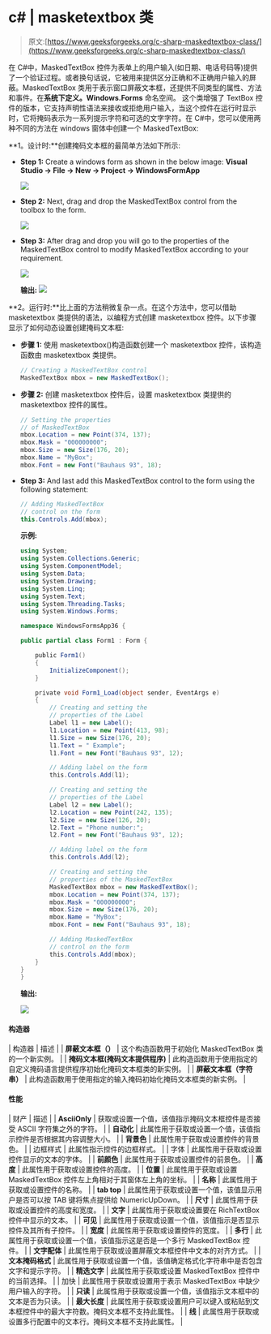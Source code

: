 # c# | masketextbox 类

> 原文:[https://www.geeksforgeeks.org/c-sharp-maskedtextbox-class/](https://www.geeksforgeeks.org/c-sharp-maskedtextbox-class/)

在 C#中，MaskedTextBox 控件为表单上的用户输入(如日期、电话号码等)提供了一个验证过程。或者换句话说，它被用来提供区分正确和不正确用户输入的屏蔽。MaskedTextBox 类用于表示窗口屏蔽文本框，还提供不同类型的属性、方法和事件。在**系统下定义。Windows.Forms** 命名空间。
这个类增强了 TextBox 控件的版本，它支持声明性语法来接收或拒绝用户输入，当这个控件在运行时显示时，它将掩码表示为一系列提示字符和可选的文字字符。在 C#中，您可以使用两种不同的方法在 windows 窗体中创建一个 MaskedTextBox:

**1。设计时:**创建掩码文本框的最简单方法如下所示:

*   **Step 1:** Create a windows form as shown in the below image:
    **Visual Studio -> File -> New -> Project -> WindowsFormApp**

    ![](img/de9202f1f4646167e60ea580d67273d9.png)

*   **Step 2:** Next, drag and drop the MaskedTextBox control from the toolbox to the form.

    ![](img/ba9efa0158dbdb24aa75b211912eb841.png)

*   **Step 3:** After drag and drop you will go to the properties of the MaskedTextBox control to modify MaskedTextBox according to your requirement.

    ![](img/8c1ef7ca7cd563896639df7fdc1250c0.png)

    **输出:**
    ![](img/7a9c253655943fdeacc5667ec24a5b86.png)

**2。运行时:**比上面的方法稍微复杂一点。在这个方法中，您可以借助 masketextbox 类提供的语法，以编程方式创建 masketextbox 控件。以下步骤显示了如何动态设置创建掩码文本框:

*   **步骤 1:** 使用 masketextbox()构造函数创建一个 masketextbox 控件，该构造函数由 masketextbox 类提供。

    ```cs
    // Creating a MaskedTextBox control
    MaskedTextBox mbox = new MaskedTextBox(); 

    ```

*   **步骤 2:** 创建 masketextbox 控件后，设置 masketextbox 类提供的 masketextbox 控件的属性。

    ```cs
    // Setting the properties 
    // of MaskedTextBox
    mbox.Location = new Point(374, 137); 
    mbox.Mask = "000000000"; 
    mbox.Size = new Size(176, 20); 
    mbox.Name = "MyBox"; 
    mbox.Font = new Font("Bauhaus 93", 18); 

    ```

*   **Step 3:** And last add this MaskedTextBox control to the form using the following statement:

    ```cs
    // Adding MaskedTextBox 
    // control on the form 
    this.Controls.Add(mbox); 

    ```

    **示例:**

    ```cs
    using System;
    using System.Collections.Generic;
    using System.ComponentModel;
    using System.Data;
    using System.Drawing;
    using System.Linq;
    using System.Text;
    using System.Threading.Tasks;
    using System.Windows.Forms;

    namespace WindowsFormsApp36 {

    public partial class Form1 : Form {

        public Form1()
        {
            InitializeComponent();
        }

        private void Form1_Load(object sender, EventArgs e)
        {
            // Creating and setting the
            // properties of the Label
            Label l1 = new Label();
            l1.Location = new Point(413, 98);
            l1.Size = new Size(176, 20);
            l1.Text = " Example";
            l1.Font = new Font("Bauhaus 93", 12);

            // Adding label on the form
            this.Controls.Add(l1);

            // Creating and setting the
            // properties of the Label
            Label l2 = new Label();
            l2.Location = new Point(242, 135);
            l2.Size = new Size(126, 20);
            l2.Text = "Phone number:";
            l2.Font = new Font("Bauhaus 93", 12);

            // Adding label on the form
            this.Controls.Add(l2);

            // Creating and setting the
            // properties of the MaskedTextBox
            MaskedTextBox mbox = new MaskedTextBox();
            mbox.Location = new Point(374, 137);
            mbox.Mask = "000000000";
            mbox.Size = new Size(176, 20);
            mbox.Name = "MyBox";
            mbox.Font = new Font("Bauhaus 93", 18);

            // Adding MaskedTextBox
            // control on the form
            this.Controls.Add(mbox);
        }
    }
    }
    ```

    **输出:**

    ![](img/375f42f50ff86e4780c35fb38e77d95d.png)

#### 构造器

| 构造器 | 描述 |
| **屏蔽文本框（）** | 这个构造函数用于初始化 MaskedTextBox 类的一个新实例。 |
| **掩码文本框(掩码文本提供程序)** | 此构造函数用于使用指定的自定义掩码语言提供程序初始化掩码文本框类的新实例。 |
| **屏蔽文本框（字符串）** | 此构造函数用于使用指定的输入掩码初始化掩码文本框类的新实例。 |

#### 性能

| 财产 | 描述 |
| **AsciiOnly** | 获取或设置一个值，该值指示掩码文本框控件是否接受 ASCII 字符集之外的字符。 |
| **自动化** | 此属性用于获取或设置一个值，该值指示控件是否根据其内容调整大小。 |
| **背景色** | 此属性用于获取或设置控件的背景色。 |
| 边框样式 | 此属性指示控件的边框样式。 |
| 字体 | 此属性用于获取或设置控件显示的文本的字体。 |
| **前颜色** | 此属性用于获取或设置控件的前景色。 |
| **高度** | 此属性用于获取或设置控件的高度。 |
| **位置** | 此属性用于获取或设置 MaskedTextBox 控件左上角相对于其窗体左上角的坐标。 |
| **名称** | 此属性用于获取或设置控件的名称。 |
| **tab top** | 此属性用于获取或设置一个值，该值显示用户是否可以按 TAB 键将焦点提供给 NumericUpDown。 |
| **尺寸** | 此属性用于获取或设置控件的高度和宽度。 |
| **文字** | 此属性用于获取或设置要在 RichTextBox 控件中显示的文本。 |
| **可见** | 此属性用于获取或设置一个值，该值指示是否显示控件及其所有子控件。 |
| **宽度** | 此属性用于获取或设置控件的宽度。 |
| **多行** | 此属性用于获取或设置一个值，该值指示这是否是一个多行 MaskedTextBox 控件。 |
| **文字配体** | 此属性用于获取或设置屏蔽文本框控件中文本的对齐方式。 |
| **文本掩码格式** | 此属性用于获取或设置一个值，该值确定格式化字符串中是否包含文字和提示字符。 |
| **精选文字** | 此属性用于获取或设置 MaskedTextBox 控件中的当前选择。 |
| 加快 | 此属性用于获取或设置用于表示 MaskedTextBox 中缺少用户输入的字符。 |
| **只读** | 此属性用于获取或设置一个值，该值指示文本框中的文本是否为只读。 |
| **最大长度** | 此属性用于获取或设置用户可以键入或粘贴到文本框控件中的最大字符数。掩码文本框不支持此属性。 |
| **线** | 此属性用于获取或设置多行配置中的文本行。掩码文本框不支持此属性。 |